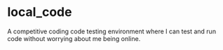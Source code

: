 # local_code
A competitive coding code testing environment where I can test and run code without worrying about me being online.
